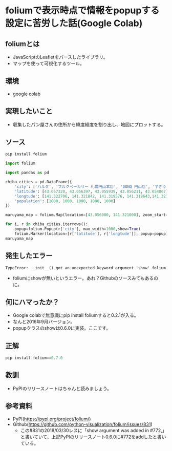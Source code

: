 # foliumで表示時点で情報をpopupする設定に苦労した話(Google Colab)
## foliumとは
* JavaScriptのLeafletをパースしたライブラリ。
* マップを使って可視化するツール。

## 環境
* google colab

## 実現したいこと
* 収集したパン屋さんの住所から緯度経度を割り出し、地図にプロットする。

## ソース
```pip.py
pip install folium
```

```test.py
import folium

import pandas as pd

chiba_cities = pd.DataFrame({
    'city': ['ハルタ', 'ブルクベーカリー 札幌円山本店', 'DONQ 円山店', 'すぎうらベーカリー 円山店','ペンギンベーカリーカフェ 円山裏参道店'],
    'latitude': [43.057320, 43.056397, 43.055939, 43.056211, 43.054867],
    'longtude': [141.322706, 141.321842, 141.319576, 141.318643,141.321690],
    'population': [1000, 1000, 1000, 1000, 1000]
})

maruyama_map = folium.Map(location=[43.056000, 141.321000], zoom_start=15)

for i, r in chiba_cities.iterrows():
    popup=folium.Popup(r['city'], max_width=1000,show=True)
    folium.Marker(location=[r['latitude'], r['longtude']], popup=popup).add_to(maruyama_map)
maruyama_map
```
## 発生したエラー
```
TypeError: __init__() got an unexpected keyword argument 'show' folium
```
* foliumにshowが無いというエラー。あれ？Githubのソースみてもあるのに。
 
## 何にハマったか？
* Google colabで無意識にpip install foliumすると0.2.1が入る。
* なんと2016年9月バージョン。
* popupクラスのshowは0.6.0に実装。ここです。

## 正解
```pip.py
pip install folium==0.7.0
```

## 教訓
* PyPIのリリースノートはちゃんと読みましょう。


## 参考資料
* PyPI(https://pypi.org/project/folium/)
* Github(https://github.com/python-visualization/folium/issues/831)
  * この#831の2018/03/30レスに「show argument was added in #772,」と書いていて、上記PyPIのリリースノート0.6.0に#772をaddしたと書いている。
